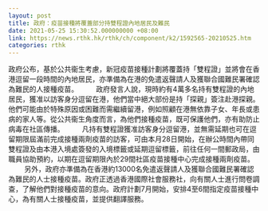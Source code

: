 ```yaml
---
layout: post
title: 政府：疫苗接種將覆蓋部分持雙程證內地居民及難民
date: 2021-05-25 15:30:52.000000000 +08:00
link: https://news.rthk.hk/rthk/ch/component/k2/1592565-20210525.htm
categories: rthk
---
```


政府公布，基於公共衞生考慮，新冠疫苗接種計劃將覆蓋持「雙程證」並將會在香港逗留一段時間的內地居民，亦準備為在港的免遣返聲請人及獲聯合國難民署確認為難民的人接種疫苗。
　　 
政府發言人說，現時約有4萬多名持有雙程證的內地居民，獲准以訪客身分逗留在港，他們當中絕大部份是持「探親」簽注赴港探親。他們可能由於特殊原因或困難而需繼續留港，例如照顧在港無依靠子女、年長或患病的家人等。從公共衞生角度而言，為他們接種疫苗，既可保護他們，亦有助防止病毒在社區傳播。
　　 
凡持有雙程證獲准訪客身分逗留港，並無需延期也可在逗留期限屆滿前完成接種兩劑疫苗的訪客，可由本月28日開始，在辦公時間內帶同雙程證及由本港入境處簽發的入境標籤或延期逗留標籤，前往任何一間郵政局，由職員協助預約，以期在逗留期限內於29間社區疫苗接種中心完成接種兩劑疫苗。
　　 
另外，政府亦準備為在香港約13000名免遣返聲請人及獲聯合國難民署確認為難民的人士接種疫苗。政府正透過香港國際社會服務社，向有關人士進行問卷調查，了解他們對接種疫苗的意向。政府計劃7月開始，安排4至6間指定疫苗接種中心，為有關人士接種疫苗，並提供翻譯服務。
